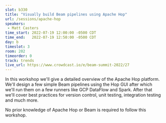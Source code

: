 ```yaml
---
slot: b330
title: "Visually build Beam pipelines using Apache Hop"
url: /sessions/apache-hop
speakers:
 - Matt Casters
time_start: 2022-07-19 12:00:00 -0500 CDT
time_end:   2022-07-19 12:50:00 -0500 CDT
day: b
timeslot: 3
room: 202
timeorder: 0
track: trends
live_url: https://www.crowdcast.io/e/beam-summit-2022/27
---
```


In this workshop we'll give a detailed overview of the Apache Hop platform.  We'll design a few simple Beam pipelines using the Hop GUI after which we'll run them on a few runners like GCP DataFlow and Spark.  After that we'll cover best practices for version control, unit testing, integration testing and much more.

No prior knowledge of Apache Hop or Beam is required to follow this workshop.